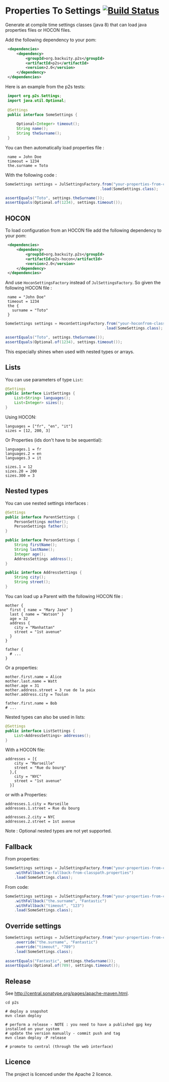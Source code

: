 Properties To Settings [![Build Status](https://travis-ci.org/backuity/p2s.png?branch=master)](https://travis-ci.org/backuity/p2s)
======================


Generate at compile time settings classes (java 8) that can load java properties files or HOCON files.

Add the following dependency to your pom:

```xml
 <dependencies>
     <dependency>
         <groupId>org.backuity.p2s</groupId>
         <artifactId>p2s</artifactId>
         <version>2.0</version>
     </dependency>
 </dependencies>
```

Here is an example from the p2s tests:
  
```java     
 import org.p2s.Settings;
 import java.util.Optional;
 
 @Settings
 public interface SomeSettings {
 
     Optional<Integer> timeout();
     String name();
     String theSurname();
 }
 ```

You can then automatically load properties file :

     name = John Doe
     timeout = 1234
     the.surname = Toto
     
With the following code :
    
```java
SomeSettings settings = JulSettingsFactory.from("your-properties-from-classpath.properties")
                                          .load(SomeSettings.class);

assertEquals("Toto", settings.theSurname());
assertEquals(Optional.of(1234), settings.timeout());
```

## HOCON

To load configuration from an HOCON file add the following dependency to your pom:

```xml
 <dependencies>
     <dependency>
         <groupId>org.backuity.p2s</groupId>
         <artifactId>p2s-hocon</artifactId>
         <version>2.0</version>
     </dependency>
 </dependencies>
```

And use `HoconSettingsFactory` instead of `JulSettingsFactory`.
So given the following HOCON file :

     name = "John Doe"
     timeout = 1234
     the {
       surname = "Toto"
     }

```java
SomeSettings settings = HoconSettingsFactory.from("your-hoconfrom-classpath.conf")
                                            .load(SomeSettings.class);

assertEquals("Toto", settings.theSurname());
assertEquals(Optional.of(1234), settings.timeout());
```

This especially shines when used with nested types or arrays.

## Lists

You can use parameters of type `List`:

```java
@Settings
public interface ListSettings {
    List<String> languages();
    List<Integer> sizes();
}
```

Using HOCON:

    languages = ["fr", "en", "it"]
    sizes = [12, 200, 3]

Or Properties (ids don't have to be sequential):

    languages.1 = fr
    languages.2 = en
    languages.3 = it

    sizes.1 = 12
    sizes.20 = 200
    sizes.300 = 3

## Nested types

You can use nested settings interfaces :

```java
@Settings
public interface ParentSettings {
    PersonSettings mother();
    PersonSettings father();
}

public interface PersonSettings {
    String firstName();
    String lastName();
    Integer age();
    AddressSettings address();
}

public interface AddressSettings {
    String city();
    String street();
}
```

You can load up a Parent with the following HOCON file :

    mother {
      first { name = "Mary Jane" }
      last { name = "Watson" }
      age = 32
      address {
        city = "Manhattan"
        street = "1st avenue"
      }
    }

    father {
      # ...
    }

Or a properties:

    mother.first.name = Alice
    mother.last.name = Watt
    mother.age = 31
    mother.address.street = 3 rue de la paix
    mother.address.city = Toulon

    father.first.name = Bob
    # ...

Nested types can also be used in lists:

```java
@Settings
public interface ListSettings {
    List<AddressSettings> addresses();
}
```

With a HOCON file:

    addresses = [{
        city = "Marseille"
        street = "Rue du bourg"
      },{
        city = "NYC"
        street = "1st avenue"
      }]

or with a Properties:

    addresses.1.city = Marseille
    addresses.1.street = Rue du bourg

    addresses.2.city = NYC
    addresses.2.street = 1st avenue

Note : Optional nested types are not yet supported.

## Fallback

From properties:

```java
SomeSettings settings = JulSettingsFactory.from("your-properties-from-classpath.properties")
    .withFallback("a-fallback-from-classpath.properties")
    .load(SomeSettings.class);
```

From code:

```java
SomeSettings settings = JulSettingsFactory.from("your-properties-from-classpath.properties")
    .withFallback("the.surname", "Fantastic")
    .withFallback("timeout", "123")
    .load(SomeSettings.class);
```

## Override settings

```java
SomeSettings settings = JulSettingsFactory.from("your-properties-from-classpath.properties")
    .override("the.surname", "Fantastic")
    .override("timeout", "789")
    .load(SomeSettings.class);
     
assertEquals("Fantastic", settings.theSurname());
assertEquals(Optional.of(789), settings.timeout());     
```
     
## Release

See <http://central.sonatype.org/pages/apache-maven.html>.

    cd p2s

    # deploy a snapshot
    mvn clean deploy
    
    # perform a release - NOTE : you need to have a published gpg key installed on your system    
    # update the version manually - commit push and tag
    mvn clean deploy -P release
    
    # promote to central (through the web interface)

## Licence

The project is licenced under the Apache 2 licence.
